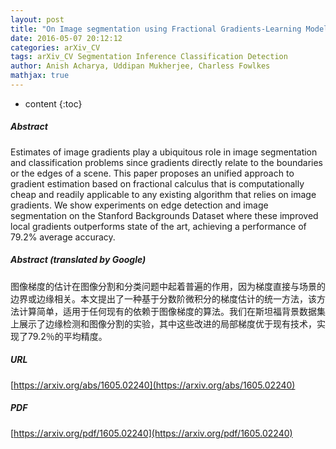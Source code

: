 ```yaml
---
layout: post
title: "On Image segmentation using Fractional Gradients-Learning Model Parameters using Approximate Marginal Inference"
date: 2016-05-07 20:12:12
categories: arXiv_CV
tags: arXiv_CV Segmentation Inference Classification Detection
author: Anish Acharya, Uddipan Mukherjee, Charless Fowlkes
mathjax: true
---
```


* content
{:toc}

##### Abstract
Estimates of image gradients play a ubiquitous role in image segmentation and classification problems since gradients directly relate to the boundaries or the edges of a scene. This paper proposes an unified approach to gradient estimation based on fractional calculus that is computationally cheap and readily applicable to any existing algorithm that relies on image gradients. We show experiments on edge detection and image segmentation on the Stanford Backgrounds Dataset where these improved local gradients outperforms state of the art, achieving a performance of 79.2% average accuracy.

##### Abstract (translated by Google)
图像梯度的估计在图像分割和分类问题中起着普遍的作用，因为梯度直接与场景的边界或边缘相关。本文提出了一种基于分数阶微积分的梯度估计的统一方法，该方法计算简单，适用于任何现有的依赖于图像梯度的算法。我们在斯坦福背景数据集上展示了边缘检测和图像分割的实验，其中这些改进的局部梯度优于现有技术，实现了79.2％的平均精度。

##### URL
[https://arxiv.org/abs/1605.02240](https://arxiv.org/abs/1605.02240)

##### PDF
[https://arxiv.org/pdf/1605.02240](https://arxiv.org/pdf/1605.02240)

